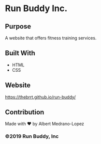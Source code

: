 # Run Buddy Inc.

## Purpose
A website that offers fitness training services.

## Built With
* HTML
* CSS

## Website
https://thebrrt.github.io/run-buddy/

## Contribution
Made with ❤️ by Albert Medrano-Lopez

### ©️2019 Run Buddy, Inc
